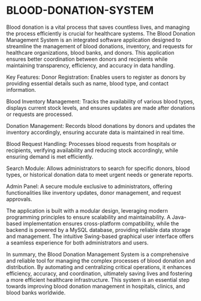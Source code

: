 # BLOOD-DONATION-SYSTEM
Blood donation is a vital process that saves countless lives, and managing the process efficiently is crucial for healthcare systems. The Blood Donation Management System is an integrated software application designed to streamline the management of blood donations, inventory, and requests for healthcare organizations, blood banks, and donors. This application ensures better coordination between donors and recipients while maintaining transparency, efficiency, and accuracy in data handling.

Key Features:
Donor Registration: Enables users to register as donors by providing essential details such as name, blood type, and contact information.

Blood Inventory Management: Tracks the availability of various blood types, displays current stock levels, and ensures updates are made after donations or requests are processed.

Donation Management: Records blood donations by donors and updates the inventory accordingly, ensuring accurate data is maintained in real time.

Blood Request Handling: Processes blood requests from hospitals or recipients, verifying availability and reducing stock accordingly, while ensuring demand is met efficiently.

Search Module: Allows administrators to search for specific donors, blood types, or historical donation data to meet urgent needs or generate reports.

Admin Panel: A secure module exclusive to administrators, offering functionalities like inventory updates, donor management, and request approvals.

The application is built with a modular design, leveraging modern programming principles to ensure scalability and maintainability. A Java-based implementation ensures cross-platform compatibility, while the backend is powered by a MySQL database, providing reliable data storage and management. The intuitive Swing-based graphical user interface offers a seamless experience for both administrators and users.

In summary, the Blood Donation Management System is a comprehensive and reliable tool for managing the complex processes of blood donation and distribution. By automating and centralizing critical operations, it enhances efficiency, accuracy, and coordination, ultimately saving lives and fostering a more efficient healthcare infrastructure. This system is an essential step towards improving blood donation management in hospitals, clinics, and blood banks worldwide.


